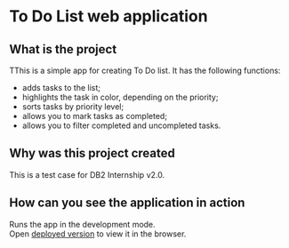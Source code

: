 # To Do List web application

## What is the project

TThis is a simple app for creating To Do list. It has the following functions:

- adds tasks to the list;
- highlights the task in color, depending on the priority;
- sorts tasks by priority level;
- allows you to mark tasks as completed;
- allows you to filter completed and uncompleted tasks.

## Why was this project created

This is a test case for DB2 Internship v2.0.


## How can you see the application in action

Runs the app in the development mode.\
Open [deployed version](https://oleksandr-kupenko.github.io/todo-web-application/) to view it in the browser.
